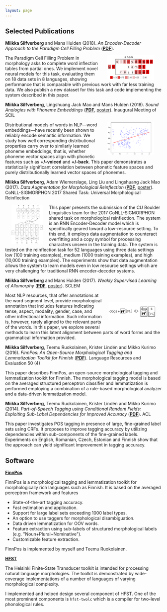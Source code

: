 ```yaml
---
layout: page
---
```


## Selected Publications

**Miikka Silfverberg** and Mans Hulden (2018).
_An Encoder-Decoder Approach to the Paradigm Cell Filling Problem_ ([**PDF**](assets/paradigm.pdf)).

<div class="abstract"><img src="assets/dropout.png" alt="Photo"
 hspace="25" width="30%" align="right"/>The Paradigm Cell Filling Problem in morphology
asks to complete word inflection tables
from partial ones. We implement novel
neural models for this task, evaluating them on
18 data sets in 8 languages, showing performance
that is comparable with previous work
with far less training data. We also publish a
new dataset for this task and code implementing
the system described in this paper.</div>

**Miikka Silfverberg**, Lingshuang Jack Mao and Mans Hulden (2018).
_Sound Analogies with Phoneme Embeddings_ ([**PDF**](assets/analogies.pdf), [poster](assets/scil2018.pdf)).
Inaugural Meeting of SCIL

<div class="abstract"><img src="assets/foo.FI.RNN.png" alt="Photo"
 hspace="25" width="30%" align="right"/> Distributional models of
 words in NLP&mdash;word embeddings&mdash;have recently been shown to
 reliably encode semantic information. We study how well corresponding
 distributional properties carry over to similarly learned phoneme
 embeddings, that is, whether phoneme vector spaces align with
 phonetic features such as <b>+/-voiced</b> and <b>+/-back</b>. This
 paper demonstrates a statistically significant correlation between
 phonetic feature spaces and purely distributionally learned vector
 spaces of phonemes.</div>


**Miikka Silfverberg**, Adam Wiemerslage, Ling Liu and Lingshuang Jack Mao (2017). _Data Augmentation for Morphological Reinflection_ ([**PDF**](assets/reinflection.pdf), [poster](assets/conll17poster_final.pdf)). CoNLL-SIGMORPHON 2017 Shared Task: Universal Morphological Reinflection

<div class="abstract"><img src="assets/encdec.png" alt="Photo" hspace="20" width="20%"
align="left"/> This paper presents the submission of the CU Boulder
Linguistics team for the 2017 CoNLL-SIGMORPHON shared task on morphological
reinflection. The system is an RNN Encoder-Decoder model which is
specifically geared toward a low-resource setting. To this end, it
employs data augmentation to counteract overfitting and a copy symbol
for processing characters unseen in the training data. The system is
tested on the reinflection task for 52 languages using three data
settings low (100 training examples), medium (1000 training examples),
and high (10,000 training examples). The experiments show that data
augmentation allows the system to learn models even in low resource
settings which are very challenging for traditional RNN
encoder-decoder systems.</div>


**Miikka Silfverberg** and Mans Hulden (2017). _Weakly Supervised
Learning of Allomorphy_ ([**PDF**](assets/allomorphy.pdf), [poster](assets/sclem17poster.pdf)). SCLEM

<div class="abstract"><img src="assets/dogs.png" alt="Photo"
hspace="20" vspace="30" width="30%" align="right"/> Most NLP
resources, that offer annotations at the word segment level, provide
morphological annotation that includes features indicating tense,
aspect, modality, gender, case, and other inflectional information.
Such information is, however, rarely aligned to the relevant parts of
the words. In this paper, we explore several methods to learn this
latent alignment between parts of word forms and the grammatical
information provided.</div>



**Miikka Silfverberg**, Teemu Ruokolainen, Krister Lindén and Mikko Kurimo (2016). _FinnPos: An Open-Source Morphological Tagging and Lemmatization Toolkit for Finnish_ ([**PDF**](assets/finnpos.pdf)). Language Resources and Evaluation 50 (4)

<div class="abstract">This paper describes FinnPos, an open-source morphological tagging
and lemmatization toolkit for Finnish. The morphological tagging model
is based on the averaged structured perceptron classifier and
lemmatization is performed employing a combination of a rule-based
morphological analyzer and a data-driven lemmatization
model.</div>


**Miikka Silfverberg**, Teemu Ruokolainen, Krister Lindén and Mikko Kurimo (2014). _Part-of-Speech Tagging using Conditional Random Fields: Exploiting Sub-Label Dependencies for Improved Accuracy_ ([**PDF**](assets/sublabel.pdf)). ACL

<div class="abstract">This paper investigates POS tagging in presence of large,
fine-grained label sets using CRFs. It proposes to improve tagging
accuracy by utilizing dependencies within sub-components of the
fine-grained labels.  Experiments on English, Romanian, Czech,
Estonian and Finnish show that the approach can yield significant
improvement in tagging accuracy.</div>

## Software

[**FinnPos**](https://github.com/mpsilfve/FinnPos)

FinnPos is a morphological tagging and lemmatization toolkit for morphologically rich languages such as Finnish. It is based on the averaged perceptron framework and features

* State-of-the-art tagging accuracy.
* Fast estimation and application.
* Support for large label sets exceeding 1000 label types.
* An option to use taggers for morphological disambiguation.
* Data driven lemmatization for OOV words.
* Feature extraction using sub-labels of structured morphological labels (e.g. "Noun+Plural+Nominative").
* Customizable feature extraction.

FinnPos is implemented by myself and Teemu Ruokolainen.

[**HFST**](http://hfst.github.io/)

The Helsinki Finite-State Transducer toolkit is intended for
processing natural language morphologies. The toolkit is demonstrated
by wide-coverage implementations of a number of languages of varying
morphological complexity.

I implemented and helped design several component of HFST. One of
the most prominent components is `hfst-twolc` which is a compiler
for two-level phonological rules.